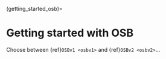 (getting_started_osb)=
# Getting started with OSB

Choose between {ref}`OSBv1 <osbv1>` and {ref}`OSBv2 <osbv2>`...   
